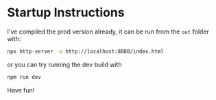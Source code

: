 # Startup Instructions

I've compiled the prod version already, it can be run from the `out` folder with:

```bash
npx http-server -o http://localhost:8080/index.html
```

or you can try running the dev build with

```bash
npm run dev
```

Have fun!
